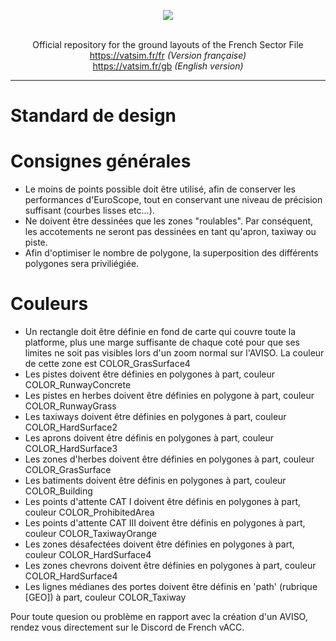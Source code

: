<p align="center"><img src="https://i.imgur.com/n17WHdO.png" width="auto"></p>

<p align="center"><br>Official repository for the ground layouts of the French Sector File<br>
<a href="https://www.vatsim.fr/fr" target="_blank">https://vatsim.fr/fr</a> <i>(Version française)</i><br>
<a href="https://www.vatsim.fr/gb" target="_blank">https://vatsim.fr/gb</a> <i>(English version)</i>
</p>

---



# Standard de design

# Consignes générales


- Le moins de points possible doit être utilisé, afin de conserver les performances d'EuroScope, tout en conservant une niveau de précision suffisant (courbes lisses etc...).
- Ne doivent être dessinées que les zones "roulables". Par conséquent, les accotements ne seront pas dessinées en tant qu'apron, taxiway ou piste.
- Afin d'optimiser le nombre de polygone, la superposition des différents polygones sera priviliégiée.

# Couleurs

- Un rectangle doit être définie en fond de carte qui couvre toute la platforme, plus une marge suffisante de chaque coté pour que ses limites ne soit pas visibles lors d'un zoom normal sur l'AVISO. La couleur de cette zone est COLOR_GrasSurface4
- Les pistes doivent être définies en polygones à part, couleur COLOR_RunwayConcrete
- Les pistes en herbes doivent être définies en polygone à part, couleur COLOR_RunwayGrass
- Les taxiways doivent être définies en polygones à part, couleur COLOR_HardSurface2
- Les aprons doivent être définis en polygones à part, couleur COLOR_HardSurface3
- Les zones d'herbes doivent être définies en polygones à part, couleur COLOR_GrasSurface
- Les batiments doivent être définis en polygones à part, couleur COLOR_Building
- Les points d'attente CAT I doivent être définis en polygones à part, couleur COLOR_ProhibitedArea
- Les points d'attente CAT III doivent être définis en polygones à part, couleur COLOR_TaxiwayOrange
- Les zones désafectées doivent être définies en polygones à part, couleur COLOR_HardSurface4
- Les zones chevrons doivent être définies en polygones à part, couleur COLOR_HardSurface4
- Les lignes médianes des portes doivent être définis en 'path' (rubrique [GEO]) à part, couleur COLOR_Taxiway

Pour toute quesion ou problème en rapport avec la création d'un AVISO, rendez vous directement sur le Discord de French vACC.
